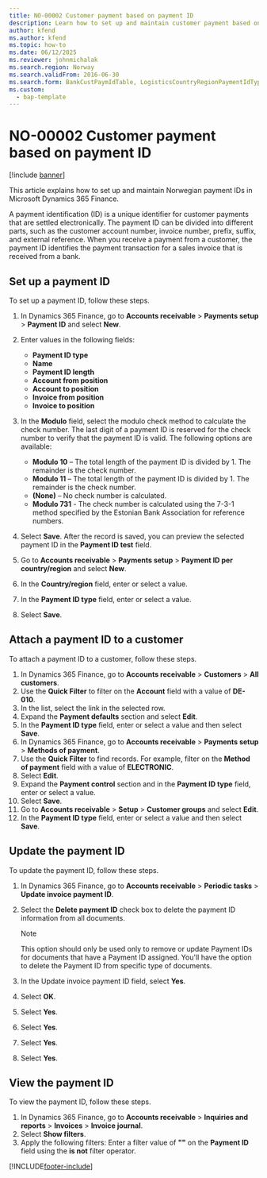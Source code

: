 ```yaml
--- 
title: NO-00002 Customer payment based on payment ID
description: Learn how to set up and maintain customer payment based on payment IDs for Norway in Microsoft Dynamics 365 Finance.
author: kfend
ms.author: kfend
ms.topic: how-to
ms.date: 06/12/2025
ms.reviewer: johnmichalak  
ms.search.region: Norway
ms.search.validFrom: 2016-06-30
ms.search.form: BankCustPaymIdTable, LogisticsCountryRegionPaymentIdType_NO, CustTable, CustPaymMode, CustGroup,  CustInvoiceJournal
ms.custom: 
  - bap-template
---
```


# NO-00002 Customer payment based on payment ID

[!include [banner](../../includes/banner.md)]

This article explains how to set up and maintain Norwegian payment IDs in Microsoft Dynamics 365 Finance.

A payment identification (ID) is a unique identifier for customer payments that are settled electronically. The payment ID can be divided into different parts, such as the customer account number, invoice number, prefix, suffix, and external reference. When you receive a payment from a customer, the payment ID identifies the payment transaction for a sales invoice that is received from a bank.

## Set up a payment ID

To set up a payment ID, follow these steps.

1. In Dynamics 365 Finance, go to **Accounts receivable** \> **Payments setup** \> **Payment ID** and select **New**.
1. Enter values in the following fields:

   - **Payment ID type**
   - **Name**
   - **Payment ID length**
   - **Account from position**
   - **Account to position**
   - **Invoice from position**
   - **Invoice to position** 

1. In the **Modulo** field, select the modulo check method to calculate the check number. The last digit of a payment ID is reserved for the check number to verify that the payment ID is valid. The following options are available:

   - **Modulo 10** – The total length of the payment ID is divided by 1. The remainder is the check number.
   - **Modulo 11** – The total length of the payment ID is divided by 1. The remainder is the check number.
   - **(None)** – No check number is calculated.
   - **Modulo 731** - The check number is calculated using the 7-3-1 method specified by the Estonian Bank Association for reference numbers.

1. Select **Save**. After the record is saved, you can preview the selected payment ID in the **Payment ID test** field.
1. Go to **Accounts receivable** \> **Payments setup** \> **Payment ID per country/region** and select **New**.
1. In the **Country/region** field, enter or select a value.
1. In the **Payment ID type** field, enter or select a value.
1. Select **Save**.

## Attach a payment ID to a customer

To attach a payment ID to a customer, follow these steps.

1. In Dynamics 365 Finance, go to **Accounts receivable** \> **Customers** \> **All customers**.
1. Use the **Quick Filter** to filter on the **Account** field with a value of **DE-010**.
1. In the list, select the link in the selected row.
1. Expand the **Payment defaults** section and select **Edit**.
1. In the **Payment ID type** field, enter or select a value and then select **Save**.
1. In Dynamics 365 Finance, go to **Accounts receivable** \> **Payments setup** \> **Methods of payment**.
1. Use the **Quick Filter** to find records. For example, filter on the **Method of payment** field with a value of **ELECTRONIC**.
1. Select **Edit**.
1. Expand the **Payment control** section and in the **Payment ID type** field, enter or select a value.
1. Select **Save**.
1. Go to **Accounts receivable** \> **Setup** \> **Customer groups** and select **Edit**.
1. In the **Payment ID type** field, enter or select a value and then select **Save**.

## Update the payment ID

To update the payment ID, follow these steps.

1. In Dynamics 365 Finance, go to **Accounts receivable** \> **Periodic tasks** \> **Update invoice payment ID**.
1. Select the **Delete payment ID** check box to delete the payment ID information from all documents.

    > [!NOTE]
    > This option should only be used only to remove or update Payment IDs for documents that have a Payment ID assigned. You'll have the option to delete the Payment ID from specific type of documents.  

1. In the Update invoice payment ID field, select **Yes**.
1. Select **OK**.
1. Select **Yes**.
1. Select **Yes**.
1. Select **Yes**.
1. Select **Yes**.

## View the payment ID

To view the payment ID, follow these steps.

1. In Dynamics 365 Finance, go to **Accounts receivable** \> **Inquiries and reports** \> **Invoices** \> **Invoice journal**.
1. Select **Show filters**.
1. Apply the following filters: Enter a filter value of **""** on the **Payment ID** field using the **is not** filter operator.



[!INCLUDE[footer-include](../../../includes/footer-banner.md)]
